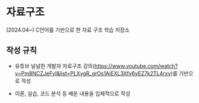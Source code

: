 # 자료구조

(2024.04~) C언어를 기반으로 한 자료 구조 학습 저장소

## 작성 규칙

- 유튜브 널널한 개발자 자료구조 강의(https://www.youtube.com/watch?v=Pm8NCZJeFyI&list=PLXvgR_grOs1AiEXL3Xfy6yEZ7k2TL4rxy)를 기반으로 작성

- 이론, 실습, 코드 분석 등 배운 내용을 입체적으로 작성

  

